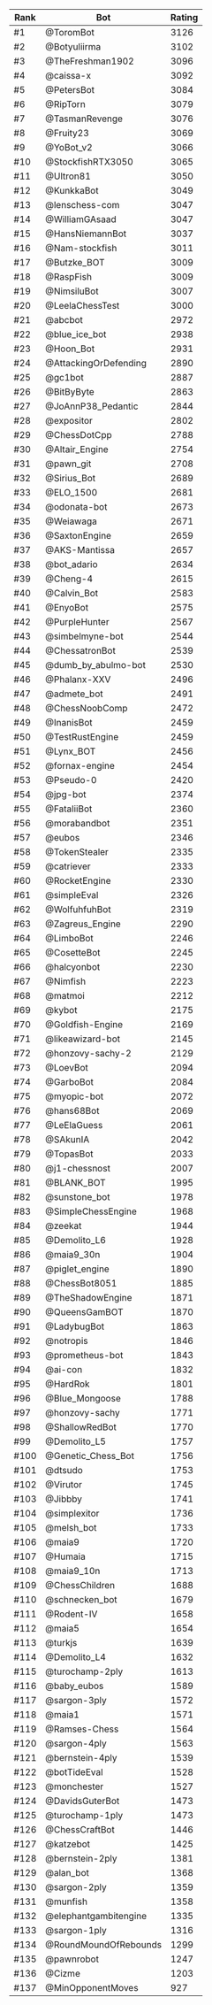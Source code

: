 Rank|Bot|Rating
---|---|---
#1|@ToromBot|3126
#2|@Botyuliirma|3102
#3|@TheFreshman1902|3096
#4|@caissa-x|3092
#5|@PetersBot|3084
#6|@RipTorn|3079
#7|@TasmanRevenge|3076
#8|@Fruity23|3069
#9|@YoBot_v2|3066
#10|@StockfishRTX3050|3065
#11|@Ultron81|3050
#12|@KunkkaBot|3049
#13|@lenschess-com|3047
#14|@WilliamGAsaad|3047
#15|@HansNiemannBot|3037
#16|@Nam-stockfish|3011
#17|@Butzke_BOT|3009
#18|@RaspFish|3009
#19|@NimsiluBot|3007
#20|@LeelaChessTest|3000
#21|@abcbot|2972
#22|@blue_ice_bot|2938
#23|@Hoon_Bot|2931
#24|@AttackingOrDefending|2890
#25|@gc1bot|2887
#26|@BitByByte|2863
#27|@JoAnnP38_Pedantic|2844
#28|@expositor|2802
#29|@ChessDotCpp|2788
#30|@Altair_Engine|2754
#31|@pawn_git|2708
#32|@Sirius_Bot|2689
#33|@ELO_1500|2681
#34|@odonata-bot|2673
#35|@Weiawaga|2671
#36|@SaxtonEngine|2659
#37|@AKS-Mantissa|2657
#38|@bot_adario|2634
#39|@Cheng-4|2615
#40|@Calvin_Bot|2583
#41|@EnyoBot|2575
#42|@PurpleHunter|2567
#43|@simbelmyne-bot|2544
#44|@ChessatronBot|2539
#45|@dumb_by_abulmo-bot|2530
#46|@Phalanx-XXV|2496
#47|@admete_bot|2491
#48|@ChessNoobComp|2472
#49|@InanisBot|2459
#50|@TestRustEngine|2459
#51|@Lynx_BOT|2456
#52|@fornax-engine|2454
#53|@Pseudo-0|2420
#54|@jpg-bot|2374
#55|@FataliiBot|2360
#56|@morabandbot|2351
#57|@eubos|2346
#58|@TokenStealer|2335
#59|@catriever|2333
#60|@RocketEngine|2330
#61|@simpleEval|2326
#62|@WolfuhfuhBot|2319
#63|@Zagreus_Engine|2290
#64|@LimboBot|2246
#65|@CosetteBot|2245
#66|@halcyonbot|2230
#67|@Nimfish|2223
#68|@matmoi|2212
#69|@kybot|2175
#70|@Goldfish-Engine|2169
#71|@likeawizard-bot|2145
#72|@honzovy-sachy-2|2129
#73|@LoevBot|2094
#74|@GarboBot|2084
#75|@myopic-bot|2072
#76|@hans68Bot|2069
#77|@LeElaGuess|2061
#78|@SAkunIA|2042
#79|@TopasBot|2033
#80|@j1-chessnost|2007
#81|@BLANK_BOT|1995
#82|@sunstone_bot|1978
#83|@SimpleChessEngine|1968
#84|@zeekat|1944
#85|@Demolito_L6|1928
#86|@maia9_30n|1904
#87|@piglet_engine|1890
#88|@ChessBot8051|1885
#89|@TheShadowEngine|1871
#90|@QueensGamBOT|1870
#91|@LadybugBot|1863
#92|@notropis|1846
#93|@prometheus-bot|1843
#94|@ai-con|1832
#95|@HardRok|1801
#96|@Blue_Mongoose|1788
#97|@honzovy-sachy|1771
#98|@ShallowRedBot|1770
#99|@Demolito_L5|1757
#100|@Genetic_Chess_Bot|1756
#101|@dtsudo|1753
#102|@Virutor|1745
#103|@Jibbby|1741
#104|@simplexitor|1736
#105|@melsh_bot|1733
#106|@maia9|1720
#107|@Humaia|1715
#108|@maia9_10n|1713
#109|@ChessChildren|1688
#110|@schnecken_bot|1679
#111|@Rodent-IV|1658
#112|@maia5|1654
#113|@turkjs|1639
#114|@Demolito_L4|1632
#115|@turochamp-2ply|1613
#116|@baby_eubos|1589
#117|@sargon-3ply|1572
#118|@maia1|1571
#119|@Ramses-Chess|1564
#120|@sargon-4ply|1563
#121|@bernstein-4ply|1539
#122|@botTideEval|1528
#123|@monchester|1527
#124|@DavidsGuterBot|1473
#125|@turochamp-1ply|1473
#126|@ChessCraftBot|1446
#127|@katzebot|1425
#128|@bernstein-2ply|1381
#129|@alan_bot|1368
#130|@sargon-2ply|1359
#131|@munfish|1358
#132|@elephantgambitengine|1335
#133|@sargon-1ply|1316
#134|@RoundMoundOfRebounds|1299
#135|@pawnrobot|1247
#136|@Cizme|1203
#137|@MinOpponentMoves|927
